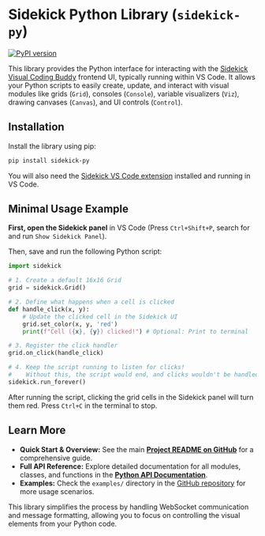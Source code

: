# Sidekick Python Library (`sidekick-py`)

[![PyPI version](https://badge.fury.io/py/sidekick-py.svg)](https://badge.fury.io/py/sidekick-py)

This library provides the Python interface for interacting with the [Sidekick Visual Coding Buddy](https://github.com/zhouer/Sidekick) frontend UI, typically running within VS Code. It allows your Python scripts to easily create, update, and interact with visual modules like grids (`Grid`), consoles (`Console`), variable visualizers (`Viz`), drawing canvases (`Canvas`), and UI controls (`Control`).

## Installation

Install the library using pip:

```bash
pip install sidekick-py
```

You will also need the [Sidekick VS Code extension](https://marketplace.visualstudio.com/items?itemName=sidekick-coding.sidekick-coding) installed and running in VS Code.

## Minimal Usage Example

**First, open the Sidekick panel** in VS Code (Press `Ctrl+Shift+P`, search for and run `Show Sidekick Panel`).

Then, save and run the following Python script:

```python
import sidekick

# 1. Create a default 16x16 Grid
grid = sidekick.Grid()

# 2. Define what happens when a cell is clicked
def handle_click(x, y):
    # Update the clicked cell in the Sidekick UI
    grid.set_color(x, y, 'red')
    print(f"Cell ({x}, {y}) clicked!") # Optional: Print to terminal

# 3. Register the click handler
grid.on_click(handle_click)

# 4. Keep the script running to listen for clicks!
#    Without this, the script would end, and clicks wouldn't be handled.
sidekick.run_forever()
```

After running the script, clicking the grid cells in the Sidekick panel will turn them red. Press `Ctrl+C` in the terminal to stop.

## Learn More

*   **Quick Start & Overview:** See the main [**Project README on GitHub**](https://github.com/zhouer/Sidekick) for a comprehensive guide.
*   **Full API Reference:** Explore detailed documentation for all modules, classes, and functions in the [**Python API Documentation**](https://zhouer.github.io/sidekick-py-docs/).
*   **Examples:** Check the `examples/` directory in the [GitHub repository](https://github.com/zhouer/Sidekick/tree/main/examples) for more usage scenarios.

This library simplifies the process by handling WebSocket communication and message formatting, allowing you to focus on controlling the visual elements from your Python code.
